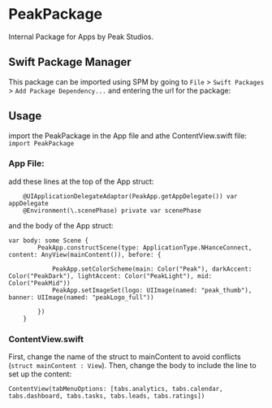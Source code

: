 # PeakPackage

Internal Package for Apps by Peak Studios.

## Swift Package Manager

This package can be imported using SPM by going to `File` > `Swift Packages` > `Add Package Dependency...` and entering the url for the package: 

## Usage

import the PeakPackage in the App file and athe ContentView.swift file: `import PeakPackage`

### App File:

add these lines at the top of the App struct:
```
    @UIApplicationDelegateAdaptor(PeakApp.getAppDelegate()) var appDelegate
    @Environment(\.scenePhase) private var scenePhase
```

and the body of the App struct: 

```
var body: some Scene {
        PeakApp.constructScene(type: ApplicationType.NHanceConnect, content: AnyView(mainContent()), before: {
            
            PeakApp.setColorScheme(main: Color("Peak"), darkAccent: Color("PeakDark"), lightAccent: Color("PeakLight"), mid: Color("PeakMid"))
            PeakApp.setImageSet(logo: UIImage(named: "peak_thumb"), banner: UIImage(named: "peakLogo_full"))
            
        })
    }
```

### ContentView.swift

First, change the name of the struct to mainContent to avoid conflicts (`struct mainContent : View`). Then, change the body to include the line to set up the content: 

```
ContentView(tabMenuOptions: [tabs.analytics, tabs.calendar, tabs.dashboard, tabs.tasks, tabs.leads, tabs.ratings])
```



